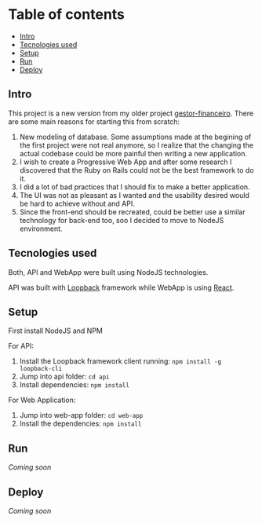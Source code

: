 # Table of contents

- [Intro](#intro)
- [Tecnologies used](#tecnologies-used)
- [Setup](#setup)
- [Run](#run)
- [Deploy](#deploy)

## Intro

This project is a new version from my older project [gestor-financeiro](https://github.com/lczapparolli/gestor-financeiro). There are some main reasons for starting this from scratch:

1. New modeling of database. Some assumptions made at the begining of the first project were not real anymore, so I realize that the changing the actual codebase could be more painful then writing a new application.
1. I wish to create a Progressive Web App and after some research I discovered that the Ruby on Rails could not be the best framework to do it.
1. I did a lot of bad practices that I should fix to make a better application.
1. The UI was not as pleasant as I wanted and the usability desired would be hard to achieve without and API.
1. Since the front-end should be recreated, could be better use a similar technology for back-end too, soo I decided to move to NodeJS environment.

## Tecnologies used

Both, API and WebApp were built using NodeJS technologies.

API was built with [Loopback](https://loopback.io/) framework while WebApp is using [React](https://reactjs.org/).

## Setup

First install NodeJS and NPM

For API:

1. Install the Loopback framework client running: `npm install -g loopback-cli`
1. Jump into api folder: `cd api`
1. Install dependencies: `npm install`

For Web Application:

1. Jump into web-app folder: `cd web-app`
1. Install the dependencies: `npm install`

## Run


_Coming soon_

## Deploy

_Coming soon_